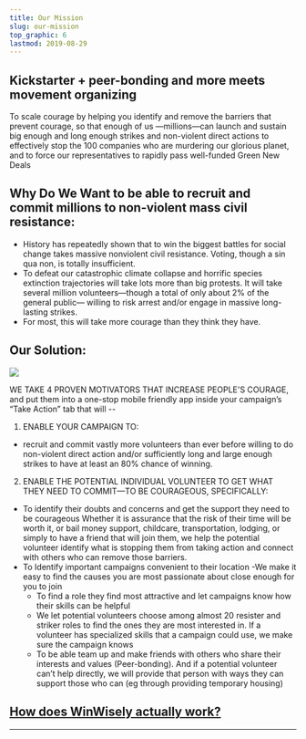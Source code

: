 ```yaml
---
title: Our Mission
slug: our-mission
top_graphic: 6
lastmod: 2019-08-29
---
```


## Kickstarter + peer-bonding and more meets movement organizing

To scale courage by helping you identify
and  remove the barriers that prevent courage, 
so that enough of us —millions—can launch and sustain big enough and long enough 
strikes and non-violent direct actions to effectively stop the 100 companies 
who are murdering our glorious planet, and to force 
our representatives to rapidly pass well-funded Green New Deals

## Why Do We Want to be able to recruit and commit millions to non-violent mass civil resistance:

- History has repeatedly shown that to win the biggest battles for social change 
takes massive nonviolent civil resistance. Voting, though a sin qua non, is totally insufficient.
- To defeat our catastrophic climate collapse and horrific species extinction trajectories 
will take lots more than big protests. It will take several million volunteers—though a total of only about 2% of the general public— willing to risk arrest and/or engage in massive long-lasting  strikes.
- For most, this will take more courage than they think they have.

## Our Solution: 

<img src="/wwimages/ban-fracking.png">

WE TAKE 4 PROVEN MOTIVATORS THAT INCREASE PEOPLE'S COURAGE, 
and put them into a one-stop mobile friendly app inside your campaign’s “Take Action” tab that will --

1. ENABLE YOUR CAMPAIGN TO:
- recruit and commit vastly more volunteers than ever before willing to do non-violent direct action and/or sufficiently long and large enough strikes to have at least an 80% chance of winning. 

2. ENABLE THE POTENTIAL INDIVIDUAL VOLUNTEER TO GET WHAT THEY NEED TO COMMIT—TO BE COURAGEOUS, SPECIFICALLY:
- To identify their doubts and concerns and get the support they need to be courageous
Whether it is assurance that the risk of their time will be worth it, or bail money support, childcare, transportation, lodging, or simply to have a friend that will join them, we help the potential volunteer identify what is stopping them from taking action and connect with others who can remove those barriers.
- To Identify important campaigns convenient to their location
  -We make it easy to find the causes you are most passionate about close enough for you to join
  - To find a role they find most attractive and let campaigns know how their skills can be helpful
  - We let potential volunteers choose among almost 20 resister and striker roles to find the ones they are most  interested in.  If a volunteer has  specialized skills that a campaign could use, we make sure the campaign knows
  - To be able team up and make friends with others who share their interests and values (Peer-bonding). And if a potential volunteer can’t help directly, we will provide that person with ways they can support those who can (eg through providing temporary housing)

## [How does WinWisely actually work?](/how-it-works)

* * *
